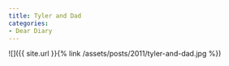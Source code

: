 ```yaml
---
title: Tyler and Dad
categories:
- Dear Diary
---
```


![]({{ site.url }}{% link /assets/posts/2011/tyler-and-dad.jpg %})
